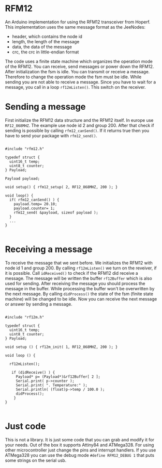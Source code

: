 RFM12
=====

An Arduino implementation for using the RFM12 transceiver from Hoperf. This implementation uses
the same message format as the JeeNodes:

* header, which contains the node id
* length, the length of the message
* data, the data of the message
* crc, the crc in little-endian format

The code uses a finite state machine which organizes the operation mode of the RFM12. You can
receive, send messages or power down the RFM12. After initialization the fsm is idle. You can transmit
or receive a message. Therefore to change the operation mode the fsm must be idle. While sending you 
are not able to receive a message. Since you have to wait for a message, you call in a loop 
<code>rf12mListen()</code>. This switch on the receiver.

# Sending a message

First initialize the RFM12 data structure and the RFM12 itself. In europe use <code>RF12_868MHZ</code>. The
example use node id 2 and group 200. After that check if sending is possible by calling <code>rfm12_canSend()</code>.
If it returns true then you have to send your package with <code>rfm12_send()</code>. 

<pre><code>
#include "rfm12.h"

typedef struct {
  uint16_t temp;
  uint8_t counter;
} Payload;

Payload payload;    

void setup() { rfm12_setup( 2, RF12_868MHZ, 200 ); }

void loop() {   
  if( rfm12_canSend() ) {
    payload.temp= 20.10;
    payload.counter= 1;
    rfm12_send( &payload, sizeof payload );
  }
  ...
}
</code>
</pre>

# Receiving a message

To receive the message that we sent before. We initializes the RFM12 with node id 1 and group 200.
By calling <code>rf12mListen()</code> we turn on the reveiver, if it is possible. Call <code>idReceived()</code>
to check if the RFM12 did receive a message. The message will be written the buffer <code>rf12Buffer</code> which
is also used for sending. After receiving the message you should process the message in the buffer. While
processing the buffer won't be overwritten by the next message. By calling <code>didProcess()</code> the state
of the fsm (finite state machine) will be changed to be idle. Now you can receive the next message or 
answer by sending a message.

<pre><code>
#include "rf12m.h"

typedef struct {
  uint16_t temp;
  uint8_t counter;
} Payload;

void setup () { rf12m_init( 1, RF12_868MHZ, 200 ); }

void loop () {
  
  rf12mListen();  
  
   if (didReceive() ) {
     Payload* p= (Payload*)&rf12Buffer[ 2 ];        
     Serial.print( p->counter );
     Serial.print( ". Temperature:" );
     Serial.println( (float)p->temp / 100.0 );
     didProcess();
    }      
}
</code>
</pre>

# Just code

This is not a library. It is just some code that you can grab and modify it for your needs.
Out of the box it supports Attiny84 and ATMega328. For using other microcontroller just change the
pins and interrupt handlers. If you use ATMega328 you can use the debug mode <code>#define RFM12_DEBUG 1</code> that puts some strings on the serial usb. 

